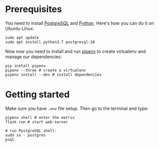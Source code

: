 # Prerequisites

You need to install [PostgreSQL](https://www.postgresql.org/download/) and [Python](https://docs.python-guide.org/starting/install3/). Here's how you can do it on Ubuntu Linux:

```shell
sudo apt update
sudo apt install python3.7 postgresql-10
```

Now now you need to install and run [pipenv](https://pipenv.readthedocs.io/en/stable/install/) to create virtualenv and manage our dependencies:

```shell
pip install pipenv
pipenv --three # create a virtualenv
pipenv install --dev # install dependencies
```

# Getting started

Make sure you have `.env` file setup. Then go to the terminal and type:

```shell
pipenv shell # enter the matrix
flask run # start web-server

# run PostgreSQL shell:
sudo su - postgres
psql
```
